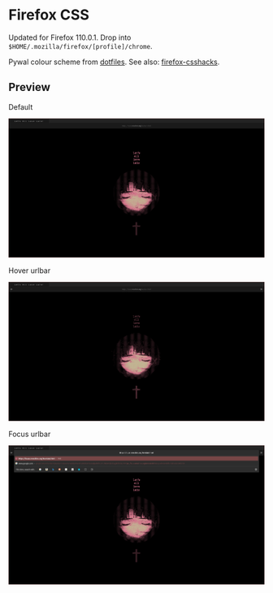 # Firefox CSS

Updated for Firefox 110.0.1. Drop into `$HOME/.mozilla/firefox/[profile]/chrome`.

Pywal colour scheme from [dotfiles](https://github.com/blankaex/dotfiles). See also: [firefox-csshacks](https://github.com/MrOtherGuy/firefox-csshacks).

## Preview

Default

![preview default](preview/preview1.png)

Hover urlbar

![preview hover](preview/preview2.png)

Focus urlbar

![preview focus](preview/preview3.png)
